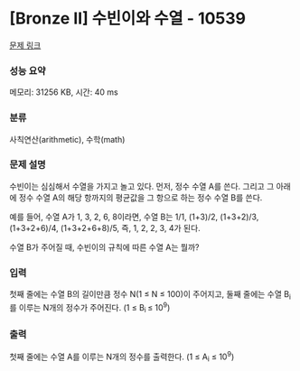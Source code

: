 # [Bronze II] 수빈이와 수열 - 10539 

[문제 링크](https://www.acmicpc.net/problem/10539) 

### 성능 요약

메모리: 31256 KB, 시간: 40 ms

### 분류

사칙연산(arithmetic), 수학(math)

### 문제 설명

<p>수빈이는 심심해서 수열을 가지고 놀고 있다. 먼저, 정수 수열 A를 쓴다. 그리고 그 아래에 정수 수열 A의 해당 항까지의 평균값을 그 항으로 하는 정수 수열 B를 쓴다. </p>

<p>예를 들어, 수열 A가 1, 3, 2, 6, 8이라면, 수열 B는 1/1, (1+3)/2, (1+3+2)/3, (1+3+2+6)/4, (1+3+2+6+8)/5, 즉, 1, 2, 2, 3, 4가 된다. </p>

<p>수열 B가 주어질 때, 수빈이의 규칙에 따른 수열 A는 뭘까?</p>

### 입력 

 <p>첫째 줄에는 수열 B의 길이만큼 정수 N(1 ≤ N ≤ 100)이 주어지고, 둘째 줄에는 수열 B<sub>i</sub>를 이루는 N개의 정수가 주어진다. (1 ≤ B<sub>i<sup> </sup></sub>≤ 10<sup>9</sup>)</p>

### 출력 

 <p>첫째 줄에는 수열 A를 이루는 N개의 정수를 출력한다. (1 ≤ A<sub>i</sub> ≤ 10<sup>9</sup>)</p>

